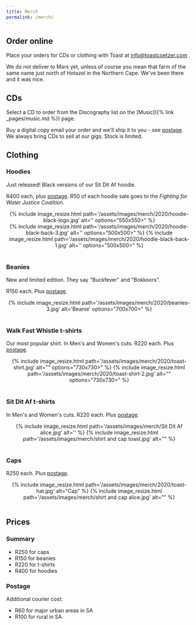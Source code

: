 ```yaml
---
title: Merch
permalink: /merch/
---
```


## Order online

Place your orders for CDs or clothing with Toast at <info@toastcoetzer.com> .

We do not deliver to Mars yet, unless of course you mean that farm of the same name just north of Hotazel in the Northern Cape. We've been there and it was nice.


## CDs

Select a CD to order from the Discography list on the [Music]({% link _pages/music.md %}) page.

Buy a digital copy email your order and we'll ship it to you - see [postage](#postage). We always bring CDs to sell at our gigs. Stock is limited.


## Clothing

### Hoodies

Just released! Black versions of our Sit Dit Af hoodie.

R400 each, plus [postage](#postage). R50 of each hoodie sale goes to the _Fighting for Water Justice Coalition_.

<div align="center">
{% include image_resize.html
    path='/assets/images/merch/2020/hoodie-black-logo.jpg'
    alt=''
    options="550x550>"
%}
</div>

<div align="center">
{% include image_resize.html
    path='/assets/images/merch/2020/hoodie-black-back-3.jpg'
    alt=''
    options="500x500>"
%}
{% include image_resize.html
    path='/assets/images/merch/2020/hoodie-black-back-1.jpg'
    alt=''
    options="500x500>"
%}
</div>

<br>

### Beanies

New and limited edition. They say "Buckfever" and "Bokkoors".

R150 each. Plus [postage](#postage).

<div align="center">
{% include image_resize.html
    path='/assets/images/merch/2020/beanies-3.jpg'
    alt='Beanie'
    options="700x700>"
%}
</div>

<br>


### Walk Fast Whistle t-shirts

Our most popular shirt. In Men's and Women's cuts. R220 each. Plus [postage](#postage).

<div align="center">
{% include image_resize.html
    path='/assets/images/merch/2020/toast-shirt.jpg'
    alt=""
    options="730x730>"
%}
{% include image_resize.html
    path='/assets/images/merch/2020/toast-shirt-2.jpg'
    alt=""
    options="730x730>"
%}
</div>

<br>

### Sit Dit Af t-shirts

In Men's and Women's cuts. R220 each. Plus [postage](#postage).

<div align="center">
{% include image_resize.html
    path='/assets/images/merch/Sit Dit Af alice.jpg'
    alt=''
%}
{% include image_resize.html
    path='/assets/images/merch/shirt and cap toast.jpg'
    alt=""
%}
</div>

<br>


### Caps

R250 each. Plus [postage](#postage).

<div align="center">
{% include image_resize.html
    path='/assets/images/merch/2020/toast-hat.jpg'
    alt="Cap"
%}
{% include image_resize.html
    path='/assets/images/merch/shirt and cap alice.jpg'
    alt=""
%}
</div>

<br>

## Prices

### Summary

- R250 for caps
- R150 for beanies
- R220 for t-shirts
- R400 for hoodies

### Postage

Additional courier cost:

- R60 for major urban areas in SA
- R100 for rural in SA
